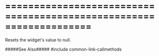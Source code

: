 ===================================================================
===================================================================

<!--shortDescription-->
Resets the widget's value to null.
<!--/shortDescription-->

<!--fullDescription-->
#####See Also#####
#include common-link-callmethods
<!--/fullDescription-->